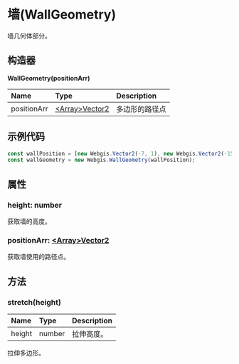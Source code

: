 # 墙(WallGeometry)

墙几何体部分。

## 构造器

**WallGeometry(positionArr)**

| Name        | Type                                       | Description    |
| :---------- | :----------------------------------------- | :------------- |
| positionArr | [&lt;Array&gt;Vector2](../math/Vector2.md) | 多边形的路径点 |

## 示例代码

```javascript
const wallPosition = [new Webgis.Vector2(-7, 1), new Webgis.Vector2(-15, 1), new Webgis.Vector2(-15, 10), new Webgis.Vector2(-7, 10)];
const wallGeometry = new Webgis.WallGeometry(wallPosition);
```

## 属性

### height: number

获取墙的高度。

### positionArr: [&lt;Array&gt;Vector2](../math/Vector2.md)

获取墙使用的路径点。

## 方法

### stretch(height)

| Name   | Type   | Description |
| :----- | :----- | :---------- |
| height | number | 拉伸高度。  |

拉伸多边形。

